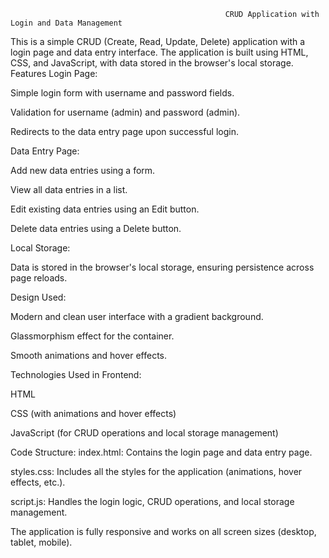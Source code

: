                                                     CRUD Application with Login and Data Management
This is a simple CRUD (Create, Read, Update, Delete) application with a login page and data entry interface. The application is built using HTML, CSS, and JavaScript, with data stored in the browser's local storage.
Features
Login Page:

Simple login form with username and password fields.

Validation for username (admin) and password (admin).

Redirects to the data entry page upon successful login.



Data Entry Page:

Add new data entries using a form.

View all data entries in a list.

Edit existing data entries using an Edit button.

Delete data entries using a Delete button.

Local Storage:

Data is stored in the browser's local storage, ensuring persistence across page reloads.




Design Used:

Modern and clean user interface with a gradient background.

Glassmorphism effect for the container.

Smooth animations and hover effects.




Technologies Used in Frontend:

HTML

CSS (with animations and hover effects)

JavaScript (for CRUD operations and local storage management)




Code Structure:
index.html: Contains the login page and data entry page.

styles.css: Includes all the styles for the application (animations, hover effects, etc.).

script.js: Handles the login logic, CRUD operations, and local storage management.

The application is fully responsive and works on all screen sizes (desktop, tablet, mobile).


